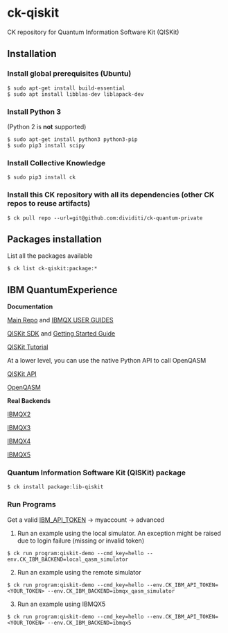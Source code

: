 # ck-qiskit
CK repository for Quantum Information Software Kit (QISKit)


## Installation 

### Install global prerequisites (Ubuntu)

```
$ sudo apt-get install build-essential
$ sudo apt install libblas-dev liblapack-dev
```

### Install Python 3
(Python 2 is **not** supported)

```
$ sudo apt-get install python3 python3-pip
$ sudo pip3 install scipy
```

### Install Collective Knowledge

```
$ sudo pip3 install ck
```

### Install this CK repository with all its dependencies (other CK repos to reuse artifacts)
```
$ ck pull repo --url=git@github.com:dividiti/ck-quantum-private
```


## Packages installation

List all the packages available 

```
$ ck list ck-qiskit:package:*
```

## IBM QuantumExperience

**Documentation**

[Main Repo](https://github.com/QISKit) and [IBMQX USER GUIDES](https://github.com/QISKit/ibmqx-user-guides)

[QISKit SDK](https://github.com/QISKit/qiskit-sdk-py/blob/master/README.md) and [Getting Started Guide](https://www.qiskit.org/documentation/quickstart.html)

[QISKit Tutorial](https://github.com/QISKit/qiskit-tutorial)


At a lower level, you can use the native Python API to call OpenQASM 

[QISKit API](https://github.com/QISKit/qiskit-api-py)

[OpenQASM](https://github.com/QISKit/openqasm/blob/master/README.md)



**Real Backends**

[IBMQX2](https://github.com/QISKit/ibmqx-backend-information/blob/master/backends/ibmqx2/README.md) 

[IBMQX3](https://github.com/QISKit/ibmqx-backend-information/blob/master/backends/ibmqx3/README.md)

[IBMQX4](https://github.com/QISKit/ibmqx-backend-information/blob/master/backends/ibmqx4/README.md)

[IBMQX5](https://github.com/QISKit/ibmqx-backend-information/blob/master/backends/ibmqx5/README.md)



### Quantum Information Software Kit (QISKit) package

```
$ ck install package:lib-qiskit
```

### Run Programs

Get a valid [IBM_API_TOKEN](https://quantumexperience.ng.bluemix.net/qx/login) -> myaccount -> advanced

1) Run an example using the local simulator. An exception might be  raised due to login failure (missing or invalid token)

```
$ ck run program:qiskit-demo --cmd_key=hello --env.CK_IBM_BACKEND=local_qasm_simulator
```


2) Run an example using the remote simulator

```
$ ck run program:qiskit-demo --cmd_key=hello --env.CK_IBM_API_TOKEN=<YOUR_TOKEN> --env.CK_IBM_BACKEND=ibmqx_qasm_simulator
```

3) Run an example using IBMQX5 

```
$ ck run program:qiskit-demo --cmd_key=hello --env.CK_IBM_API_TOKEN=<YOUR_TOKEN> --env.CK_IBM_BACKEND=ibmqx5
```
